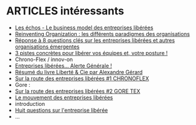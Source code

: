 # ARTICLES intéressants

- [Les échos - Le business model des entreprises libérées](http://www.lesechos.fr/idees-debats/cercle/cercle-130163-le-business-model-des-entreprises-liberees-1107801.php)
- [Reinventing Organization : les différents paradigmes des organisations](http://awperformances.com/project/reinventing-organization-les-differents-paradigmes-des-organisations)
- [Réponse à 8 questions clés sur les entreprises libérées et autres organisations émergentes](http://brigittequinton.blogspot.fr/2015/05/reponse-8-questions-cles-sur-les.html)
- [3 pistes concrètes pour libérer vos équipes et, votre posture !](http://reussitepartagee.com/wp/manager-ou-leader-3-pistes-posture-pour-liberer-vos-equipes-solutions)
- Chrono-Flex / innov-on
 - [Entreprises libérées… Alerte Générale !](http://liberation-entreprise.org/e%E2%80%8Bntreprises-liberees-alerte-generale/)
 - [Résumé du livre Liberté & Cie par Alexandre Gérard](https://docs.google.com/file/d/0B3ijWVPIoL0nM2Y5YjUxOTUtYTVlNC00NDBmLTgyYWUtMWYzODE1MmQ3ZThi/edit?pli=1)
 - [Sur la route des entreprises libérées #1 CHRONOFLEX](http://mylearningexpedition.com/2014/10/route-entreprises-liberees-1-chronoflex/)
- Gore :
 - [Sur la route des entreprises libérées #2 GORE TEX](http://mylearningexpedition.com/2015/01/route-entreprises-liberees-2-gore-tex/)
- [Le mouvement des entreprises libérées](http://www.contrepoints.org/2015/04/30/206168-le-mouvement-des-entreprises-liberees)
- introduction
 - [Huit questions sur l'entreprise libérée](http://www.lesechos.fr/idees-debats/cercle/cercle-130956-lentreprise-liberee-a-t-elle-un-avenir-1109689.php?__scoop_post=db90fe80-de9a-11e4-95d6-90b11c3ead14&__scoop_topic=990943#) 
- ...
